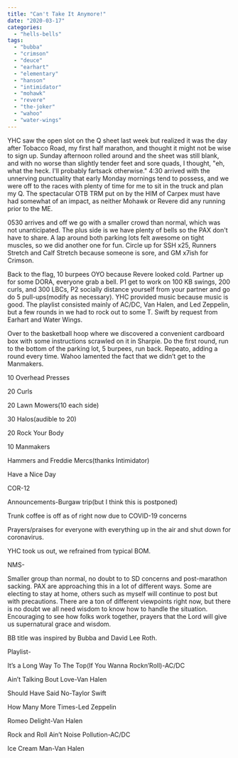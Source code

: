 ```yaml
---
title: "Can't Take It Anymore!"
date: "2020-03-17"
categories: 
  - "hells-bells"
tags: 
  - "bubba"
  - "crimson"
  - "deuce"
  - "earhart"
  - "elementary"
  - "hanson"
  - "intimidator"
  - "mohawk"
  - "revere"
  - "the-joker"
  - "wahoo"
  - "water-wings"
---
```


YHC saw the open slot on the Q sheet last week but realized it was the day after Tobacco Road, my first half marathon, and thought it might not be wise to sign up. Sunday afternoon rolled around and the sheet was still blank, and with no worse than slightly tender feet and sore quads, I thought, "eh, what the heck. I'll probably fartsack otherwise." 4:30 arrived with the unnerving punctuality that early Monday mornings tend to possess, and we were off to the races with plenty of time for me to sit in the truck and plan my Q. The spectacular OTB TRM put on by the HIM of Carpex must have had somewhat of an impact, as neither Mohawk or Revere did any running prior to the ME.

0530 arrives and off we go with a smaller crowd than normal, which was not unanticipated. The plus side is we have plenty of bells so the PAX don't have to share. A lap around both parking lots felt awesome on tight muscles, so we did another one for fun. Circle up for SSH x25, Runners Stretch and Calf Stretch because someone is sore, and GM x7ish for Crimson.

Back to the flag, 10 burpees OYO because Revere looked cold. Partner up for some DORA, everyone grab a bell. P1 get to work on 100 KB swings, 200 curls, and 300 LBCs, P2 socially distance yourself from your partner and go do 5 pull-ups(modify as necessary). YHC provided music because music is good. The playlist consisted mainly of AC/DC, Van Halen, and Led Zeppelin, but a few rounds in we had to rock out to some T. Swift by request from Earhart and Water Wings.

Over to the basketball hoop where we discovered a convenient cardboard box with some instructions scrawled on it in Sharpie. Do the first round, run to the bottom of the parking lot, 5 burpees, run back. Repeato, adding a round every time. Wahoo lamented the fact that we didn’t get to the Manmakers. 

10 Overhead Presses

20 Curls

20 Lawn Mowers(10 each side)

30 Halos(audible to 20)

20 Rock Your Body 

10 Manmakers  

Hammers and Freddie Mercs(thanks Intimidator)

Have a Nice Day  

COR-12

Announcements-Burgaw trip(but I think this is postponed)

Trunk coffee is off as of right now due to COVID-19 concerns

Prayers/praises for everyone with everything up in the air and shut down for coronavirus.   

YHC took us out, we refrained from typical BOM.  

NMS-

Smaller group than normal, no doubt to to SD concerns and post-marathon sacking. PAX are approaching this in a lot of different ways. Some are electing to stay at home, others such as myself will continue to post but with precautions. There are a ton of different viewpoints right now, but there is no doubt we all need wisdom to know how to handle the situation. Encouraging to see how folks work together, prayers that the Lord will give us supernatural grace and wisdom.

BB title was inspired by Bubba and David Lee Roth.  

Playlist-

It’s a Long Way To The Top(If You Wanna Rockn’Roll)-AC/DC

Ain’t Talking Bout Love-Van Halen

Should Have Said No-Taylor Swift

How Many More Times-Led Zeppelin

Romeo Delight-Van Halen

Rock and Roll Ain’t Noise Pollution-AC/DC

Ice Cream Man-Van Halen
